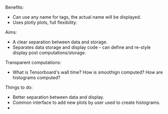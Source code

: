 
Benefits:
- Can use any name for tags, the actual name will be displayed.
- Uses plotly plots, full flexibility.

Aims:
- A clear separation between data and storage.
- Separates data storage and display code - can define and re-style display post computations/storage.

Transparent computations:
- What is Tensorboard's wall time? How is smoothign computed? How are histograms computed?

Things to do:
- Better separation between data and display.
- Common interface to add new plots by user used to create histograms.
- 